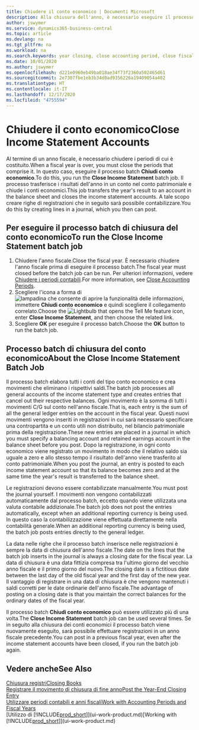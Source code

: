```yaml
---
title: Chiudere il conto economico | Documenti Microsoft
description: Alla chiusura dell'anno, è necessario eseguire il processo batch Chiudi conto economico per chiudere i periodi contabili che costituiscono l'anno fiscale.
author: jswymer
ms.service: dynamics365-business-central
ms.topic: article
ms.devlang: na
ms.tgt_pltfrm: na
ms.workload: na
ms.search.keywords: year closing, close accounting period, close fiscal year, bank account detailed trial balance
ms.date: 10/01/2020
ms.author: jswymer
ms.openlocfilehash: d221e0960eb49ba018ae34f73f2360a502465d61
ms.sourcegitcommit: 2e7307fbe1eb3b34d0ad9356226a19409054a402
ms.translationtype: HT
ms.contentlocale: it-IT
ms.lasthandoff: 12/17/2020
ms.locfileid: "4755594"
---
```

# <a name="close-income-statement-accounts"></a><span data-ttu-id="23189-103">Chiudere il conto economico</span><span class="sxs-lookup"><span data-stu-id="23189-103">Close Income Statement Accounts</span></span>
<span data-ttu-id="23189-104">Al termine di un anno fiscale, è necessario chiudere i periodi di cui è costituito.</span><span class="sxs-lookup"><span data-stu-id="23189-104">When a fiscal year is over, you must close the periods that comprise it.</span></span> <span data-ttu-id="23189-105">In questo caso, eseguire il processo batch **Chiudi conto economico**.</span><span class="sxs-lookup"><span data-stu-id="23189-105">To do this, you run the **Close Income Statement** batch job.</span></span> <span data-ttu-id="23189-106">Il processo trasferisce i risultati dell'anno in un conto nel conto patrimoniale e chiude i conti economici.</span><span class="sxs-lookup"><span data-stu-id="23189-106">This job transfers the year's result to an account in the balance sheet and closes the income statement accounts.</span></span> <span data-ttu-id="23189-107">A tale scopo creare righe di registrazioni che in seguito sarà possibile contabilizzare.</span><span class="sxs-lookup"><span data-stu-id="23189-107">You do this by creating lines in a journal, which you then can post.</span></span>

## <a name="to-run-the-close-income-statement-batch-job"></a><span data-ttu-id="23189-108">Per eseguire il processo batch di chiusura del conto economico</span><span class="sxs-lookup"><span data-stu-id="23189-108">To run the Close Income Statement batch job</span></span>
1. <span data-ttu-id="23189-109">Chiudere l'anno fiscale.</span><span class="sxs-lookup"><span data-stu-id="23189-109">Close the fiscal year.</span></span> <span data-ttu-id="23189-110">È necessario chiudere l'anno fiscale prima di eseguire il processo batch.</span><span class="sxs-lookup"><span data-stu-id="23189-110">The fiscal year must closed before the batch job can be run.</span></span> <span data-ttu-id="23189-111">Per ulteriori informazioni, vedere [Chiudere i periodi contabili](year-close-account-periods.md).</span><span class="sxs-lookup"><span data-stu-id="23189-111">For more information, see [Close Accounting Periods](year-close-account-periods.md).</span></span>
2. <span data-ttu-id="23189-112">Scegliere l'icona a forma di ![lampadina che consente di aprire la funzionalità delle informazioni](media/ui-search/search_small.png "Informazioni sull'operazione che si desidera eseguire"), immettere **Chiudi conto economico** e quindi scegliere il collegamento correlato.</span><span class="sxs-lookup"><span data-stu-id="23189-112">Choose the ![Lightbulb that opens the Tell Me feature](media/ui-search/search_small.png "Tell me what you want to do") icon, enter **Close Income Statement**, and then choose the related link.</span></span>
3. <span data-ttu-id="23189-113">Scegliere **OK** per eseguire il processo batch.</span><span class="sxs-lookup"><span data-stu-id="23189-113">Choose the **OK** button to run the batch job.</span></span>

## <a name="about-the-close-income-statement-batch-job"></a><span data-ttu-id="23189-114">Processo batch di chiusura del conto economico</span><span class="sxs-lookup"><span data-stu-id="23189-114">About the Close Income Statement Batch Job</span></span>
<span data-ttu-id="23189-115">Il processo batch elabora tutti i conti del tipo conto economico e crea movimenti che eliminano i rispettivi saldi.</span><span class="sxs-lookup"><span data-stu-id="23189-115">The batch job processes all general accounts of the income statement type and creates entries that cancel out their respective balances.</span></span> <span data-ttu-id="23189-116">Ogni movimento è la somma di tutti i movimenti C/G sul conto nell'anno fiscale.</span><span class="sxs-lookup"><span data-stu-id="23189-116">That is, each entry is the sum of all the general ledger entries on the account in the fiscal year.</span></span> <span data-ttu-id="23189-117">Questi nuovi movimenti vengono inseriti in registrazioni in cui sarà necessario specificare una contropartita e un conto utili non distribuito, nel bilancio patrimoniale prima della registrazione.</span><span class="sxs-lookup"><span data-stu-id="23189-117">These new entries are placed in a journal in which you must specify a balancing account and retained earnings account in the balance sheet before you post.</span></span> <span data-ttu-id="23189-118">Dopo la registrazione, in ogni conto economico viene registrato un movimento in modo che il relativo saldo sia uguale a zero e allo stesso tempo il risultato dell'anno viene trasferito al conto patrimoniale.</span><span class="sxs-lookup"><span data-stu-id="23189-118">When you post the journal, an entry is posted to each income statement account so that its balance becomes zero and at the same time the year's result is transferred to the balance sheet.</span></span>

<span data-ttu-id="23189-119">Le registrazioni devono essere contabilizzate manualmente.</span><span class="sxs-lookup"><span data-stu-id="23189-119">You must post the journal yourself.</span></span> <span data-ttu-id="23189-120">I movimenti non vengono contabilizzati automaticamente dal processo batch, eccetto quando viene utilizzata una valuta contabile addizionale.</span><span class="sxs-lookup"><span data-stu-id="23189-120">The batch job does not post the entries automatically, except when an additional reporting currency is being used.</span></span> <span data-ttu-id="23189-121">In questo caso la contabilizzazione viene effettuata direttamente nella contabilità generale.</span><span class="sxs-lookup"><span data-stu-id="23189-121">When an additional reporting currency is being used, the batch job posts entries directly to the general ledger.</span></span>

<span data-ttu-id="23189-122">La data nelle righe che il processo batch inserisce nelle registrazioni è sempre la data di chiusura dell'anno fiscale.</span><span class="sxs-lookup"><span data-stu-id="23189-122">The date on the lines that the batch job inserts in the journal is always a closing date for the fiscal year.</span></span> <span data-ttu-id="23189-123">La data di chiusura è una data fittizia compresa tra l'ultimo giorno del vecchio anno fiscale e il primo giorno del nuovo.</span><span class="sxs-lookup"><span data-stu-id="23189-123">The closing date is a fictitious date between the last day of the old fiscal year and the first day of the new year.</span></span> <span data-ttu-id="23189-124">Il vantaggio di registrare in una data di chiusura è che vengono mantenuti i saldi corretti per le date ordinarie dell'anno fiscale.</span><span class="sxs-lookup"><span data-stu-id="23189-124">The advantage of posting on a closing date is that you maintain the correct balances for the ordinary dates of the fiscal year.</span></span>

<span data-ttu-id="23189-125">Il processo batch **Chiudi conto economico** può essere utilizzato più di una volta.</span><span class="sxs-lookup"><span data-stu-id="23189-125">The **Close Income Statement** batch job can be used several times.</span></span> <span data-ttu-id="23189-126">Se in seguito alla chiusura dei conti economici il processo batch viene nuovamente eseguito, sarà possibile effettuare registrazioni in un anno fiscale precedente.</span><span class="sxs-lookup"><span data-stu-id="23189-126">You can post in a previous fiscal year, even after the income statement accounts have been closed, if you run the batch job again.</span></span>

## <a name="see-also"></a><span data-ttu-id="23189-127">Vedere anche</span><span class="sxs-lookup"><span data-stu-id="23189-127">See Also</span></span>

[<span data-ttu-id="23189-128">Chiusura registri</span><span class="sxs-lookup"><span data-stu-id="23189-128">Closing Books</span></span>](year-close-books.md)  
[<span data-ttu-id="23189-129">Registrare il movimento di chiusura di fine anno</span><span class="sxs-lookup"><span data-stu-id="23189-129">Post the Year-End Closing Entry</span></span>](year-how-post-year-end-close-entry.md)  
[<span data-ttu-id="23189-130">Utilizzare periodi contabili e anni fiscali</span><span class="sxs-lookup"><span data-stu-id="23189-130">Work with Accounting Periods and Fiscal Years</span></span>](finance-accounting-periods-and-fiscal-years.md)  
<span data-ttu-id="23189-131">[Utilizzo di [!INCLUDE[prod_short](includes/prod_short.md)]](ui-work-product.md)</span><span class="sxs-lookup"><span data-stu-id="23189-131">[Working with [!INCLUDE[prod_short](includes/prod_short.md)]](ui-work-product.md)</span></span>
